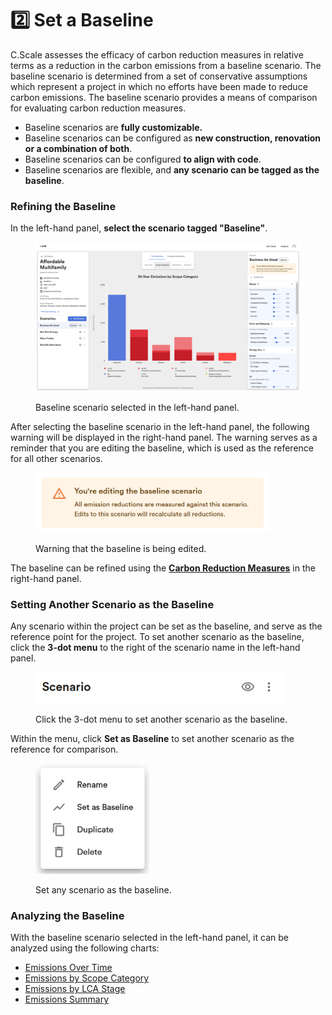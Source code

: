 # 2️⃣ Set a Baseline

C.Scale assesses the efficacy of carbon reduction measures in relative terms as a reduction in the carbon emissions from a baseline scenario. The baseline scenario is determined from a set of conservative assumptions which represent a project in which no efforts have been made to reduce carbon emissions. The baseline scenario provides a means of comparison for evaluating carbon reduction measures.&#x20;

* Baseline scenarios are **fully customizable.**&#x20;
* Baseline scenarios can be configured as **new construction, renovation or a combination of both**.&#x20;
* Baseline scenarios can be configured **to align with code**.&#x20;
* Baseline scenarios are flexible, and **any scenario can be tagged as the baseline**.

### Refining the Baseline

In the left-hand panel, **select the scenario tagged "Baseline"**.

<div align="left"><figure><img src="../.gitbook/assets/Baseline (1).png" alt="" width="563"><figcaption><p>Baseline scenario selected in the left-hand panel.</p></figcaption></figure></div>

After selecting the baseline scenario in the left-hand panel, the following warning will be displayed in the right-hand panel. The warning serves as a reminder that you are editing the baseline, which is used as the reference for all other scenarios.

<div align="left"><figure><img src="../.gitbook/assets/image (26).png" alt="" width="375"><figcaption><p>Warning that the baseline is being edited.</p></figcaption></figure></div>

The baseline can be refined using the [**Carbon Reduction Measures**](reduce-emissions/) in the right-hand panel.&#x20;

### Setting Another Scenario as the Baseline

Any scenario within the project can be set as the baseline, and serve as the reference point for the project. To set another scenario as the baseline, click the **3-dot menu** to the right of the scenario name in the left-hand panel.&#x20;

<div align="left"><figure><img src="../.gitbook/assets/image (13).png" alt="" width="399"><figcaption><p>Click the 3-dot menu to set another scenario as the baseline.</p></figcaption></figure></div>

Within the menu, click **Set as Baseline** to set another scenario as the reference for comparison.

<div align="left"><figure><img src="../.gitbook/assets/image (14).png" alt="" width="182"><figcaption><p>Set any scenario as the baseline.</p></figcaption></figure></div>

### Analyzing the Baseline

With the baseline scenario selected in the left-hand panel, it can be analyzed using the following charts:

* [Emissions Over Time](reduce-emissions/analyze-scenarios.md#emissions-over-time)
* [Emissions by Scope Category](reduce-emissions/analyze-scenarios.md#emissions-by-scope-category)
* [Emissions by LCA Stage](reduce-emissions/analyze-scenarios.md#emissions-by-lca-stage)
* [Emissions Summary](reduce-emissions/analyze-scenarios.md#emissions-summary)
